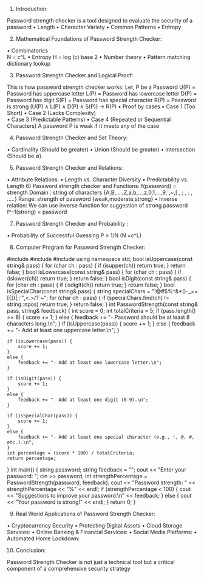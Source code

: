 1) Introduction: 

Password strength checker is a tool designed to evaluate the security of a password
• Length
• Character Variety 
• Common Patterns 
• Entropy 
 
2) Mathematical Foundations of Password Strength Checker:

• Combinatorics   
       N = c^L 
• Entropy 
      H = log (c)  base 2
      •   Number theory 
      •   Pattern matching dictionary lookup  

3) Password Strength Checker and Logical Proof:

This is how password strength checker works:
Let, P be a Password 
U(P) = Password has uppercase letter
L(P) = Password has lowercase letter 
D(P) = Password has digit
S(P) = Password has special character 
R(P) = Password is strong 
(U(P) ∧ L(P) ∧ D(P) ∧ S(P)) → R(P)
 • Proof by cases 
       • Case 1 (Too Short)
       • Case 2 (Lacks Complexity)                     
       • Case 3 (Predictable Patterns)
       • Case 4 (Repeated or Sequential Characters)
     A password P is weak if it meets any of the case

4) Password Strength Checker and Set Theory: 

• Cardinality (Should be greater)
• Union    (Should be greater)
• Intersection         (Should be ∅)
      
5) Password Strength Checker and Relations:
 
• Attribute Relations: 
     • Length vs. Character Diversity
     • Predictability vs. Length
6) Password strength checker and Functions: 
f(password) = strength 
Domain : string of characters {A,B,....,Z,a,b,...,z,0,1,...,9,`,~,[ , ; , : , .....}
Range: strength of password {weak,moderate,strong}
• Inverse relation: 
We can use inverse function for suggestion of strong password
f^-1(strong) = password

7) Password Strength Checker and Probability : 

  • Probability of Successful Guessing
       P = 1/N  (N =c^L)

8) Computer Program for Password Strength Checker:

#include <iostream>
#include <string>
#include <cctype>
using namespace std;
bool isUppercase(const string& pass) {
    for (char ch : pass) {
        if (isupper(ch)) return true;
    }
  return false;
}
bool isLowercase(const string& pass) {
    for (char ch : pass) {
        if (islower(ch)) return true;
    }
    return false;
}
bool isDigit(const string& pass) {
    for (char ch : pass) {
        if (isdigit(ch)) return true;
    }
    return false;
}
bool isSpecialChar(const string& pass) {
    string specialChars = "!@#$%^&*()-_=+[{]}|;:'\",<.>/?`~";
    for (char ch : pass) {
        if (specialChars.find(ch) != string::npos) return true;
    }
    return false;
}
int PasswordStrength(const string& pass, string& feedback) {
    int score = 0;
    int totalCriteria = 5;
    if (pass.length() >= 8) {
        score += 1;
    }
    else {
        feedback += "- Password should be at least 8 characters long.\n";
    }
    if (isUppercase(pass)) {
        score += 1;
    }
    else {
        feedback += "- Add at least one uppercase letter.\n";
    }

    if (isLowercase(pass)) {
        score += 1;
    }
    else {
        feedback += "- Add at least one lowercase letter.\n";
    }

    if (isDigit(pass)) {
        score += 1;
    }
    else {
        feedback += "- Add at least one digit (0-9).\n";
    }

    if (isSpecialChar(pass)) {
        score += 1;
    }
    else {
        feedback += "- Add at least one special character (e.g., !, @, #, etc.).\n";
    }
    int percentage = (score * 100) / totalCriteria;
    return percentage;
}
int main() {
    string password;
    string feedback = "";
    cout << "Enter your password: ";
    cin >> password;
    int strengthPercentage = PasswordStrength(password, feedback);
    cout << "Password strength: " << strengthPercentage << "%" << endl;
    if (strengthPercentage < 100) {
        cout << "Suggestions to improve your password:\n" << feedback;
    }
    else {
        cout << "Your password is strong!" << endl;
    }
    return  0;
}

9) Real World Applications of Password Strength Checker: 

• Cryptocurrency Security
• Protecting Digital Assets
• Cloud Storage Services:
• Online Banking & Financial Services:
• Social Media Platforms:
• Automated Home Lockdown: 
 

10) Conclusion: 

Password Strength Checker is not just a technical tool but a critical component of a comprehensive security strategy 
